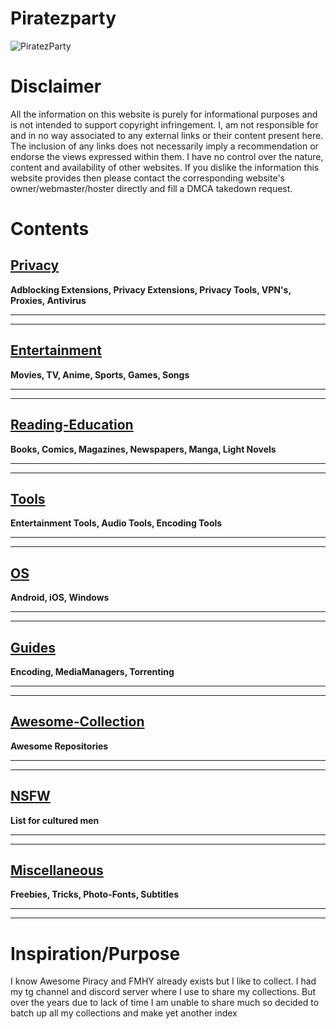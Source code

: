 # Piratezparty
![PiratezParty](https://i.imgur.com/M3ZrJUB.jpg)
# Disclaimer
All the information on this website is purely for informational purposes and is not intended to support copyright infringement. I, am not responsible for and in no way associated to any external links or their content present here. The inclusion of any links does not necessarily imply a recommendation or endorse the views expressed within them. I have no control over the nature, content and availability of other websites. If you dislike the information this website provides then please contact the corresponding website's owner/webmaster/hoster directly and fill a DMCA takedown request.
# Contents
## [Privacy](https://github.com/Piratezparty/Piratezparty.github.io/blob/main/Privacy.md)

**Adblocking Extensions, Privacy Extensions, Privacy Tools, VPN's, Proxies, Antivirus** 

***
***

## [Entertainment](https://github.com/Piratezparty/Piratezparty/blob/main/Entertainment.md)

**Movies, TV, Anime, Sports, Games, Songs** 

***
***

## [Reading-Education](https://github.com/Piratezparty/Piratezparty/blob/main/Reading-Education.md)

**Books, Comics, Magazines, Newspapers, Manga, Light Novels** 

***
***

## [Tools](https://github.com/Piratezparty/Piratezparty/blob/main/Tools.md)

**Entertainment Tools, Audio Tools, Encoding Tools** 

***
***

## [OS](https://github.com/Piratezparty/Piratezparty/blob/main/OS.md)

**Android, iOS, Windows** 

***
***

## [Guides](https://github.com/Piratezparty/Piratezparty/blob/main/Guides.md)

**Encoding, MediaManagers, Torrenting** 

***
***

## [Awesome-Collection](https://github.com/Piratezparty/Piratezparty/blob/main/Awesome-Collection.md)

**Awesome Repositories** 

***
***

## [NSFW](https://github.com/Piratezparty/Piratezparty/blob/main/NSFW.md)

**List for cultured men** 

***
***

## [Miscellaneous](https://github.com/Piratezparty/Piratezparty/blob/main/Miscellaneous.md)

**Freebies, Tricks, Photo-Fonts, Subtitles** 

***
***

# Inspiration/Purpose
I know Awesome Piracy and FMHY already exists but I like to collect. I had my tg channel and discord server where I use to share my collections. But over the years due to lack of time I am unable to share much so decided to batch up all my collections and make yet another index





